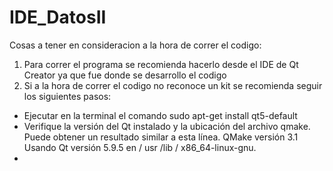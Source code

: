 # IDE_DatosII

Cosas a tener en consideracion a la hora de correr el codigo:
1) Para correr el programa se recomienda hacerlo desde el IDE de Qt Creator ya que fue donde se desarrollo el codigo
2) Si a la hora de correr el codigo no reconoce un kit se recomienda seguir los siguientes pasos: 
  * Ejecutar en la terminal el comando sudo apt-get install qt5-default
  * Verifique la versión del Qt instalado y la ubicación del archivo qmake. Puede obtener un resultado similar a esta línea. QMake versión 3.1 Usando Qt versión 5.9.5 en / usr     /lib / x86_64-linux-gnu.
  * 
